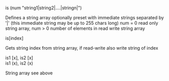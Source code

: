 <span style='color:var(--vscode-symbolIcon-methodForeground);'>is</span> (<span style='color:var(--vscode-symbolIcon-variableForeground);'>num "string1|string2|....|stringn|"</span>)  

Defines a string array optionally preset with immediate strings separated by '|' (this immediate string may be up to 255 chars long) num = 0 read only string array, num > 0 number of elements in read write string array

<span style='color:var(--vscode-symbolIcon-methodForeground);'>is</span>[<span style='color:var(--vscode-symbolIcon-variableForeground);'>index</span>]  

Gets string index from string array, if read-write also write string of index

<span style='color:var(--vscode-symbolIcon-methodForeground);'>is1</span> [<span style='color:var(--vscode-symbolIcon-variableForeground);'>x</span>], <span style='color:var(--vscode-symbolIcon-methodForeground);'>is2</span> [<span style='color:var(--vscode-symbolIcon-variableForeground);'>x</span>]  
<span style='color:var(--vscode-symbolIcon-methodForeground);'>is1</span> (<span style='color:var(--vscode-symbolIcon-variableForeground);'>x</span>), <span style='color:var(--vscode-symbolIcon-methodForeground);'>is2</span> (<span style='color:var(--vscode-symbolIcon-variableForeground);'>x</span>) 

String array see above
